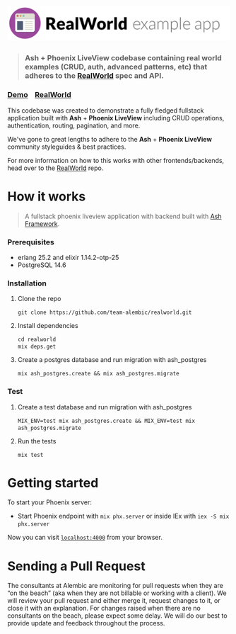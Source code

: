 # ![RealWorld Example App](logo.png)

> ### Ash + Phoenix LiveView codebase containing real world examples (CRUD, auth, advanced patterns, etc) that adheres to the [RealWorld](https://github.com/gothinkster/realworld) spec and API.


### [Demo](https://realworld-ash.fly.dev/)&nbsp;&nbsp;&nbsp;&nbsp;[RealWorld](https://github.com/gothinkster/realworld)


This codebase was created to demonstrate a fully fledged fullstack application built with **Ash** + **Phoenix LiveView** including CRUD operations, authentication, routing, pagination, and more.

We've gone to great lengths to adhere to the **Ash** + **Phoenix LiveView** community styleguides & best practices.

For more information on how to this works with other frontends/backends, head over to the [RealWorld](https://github.com/gothinkster/realworld) repo.


# How it works

> A fullstack phoenix liveview application with backend built with [Ash Framework](https://ash-hq.org/).

### Prerequisites

* erlang 25.2 and elixir 1.14.2-otp-25
* PostgreSQL 14.6

### Installation

1. Clone the repo
   ```
   git clone https://github.com/team-alembic/realworld.git
   ```
2. Install dependencies 
   ```
   cd realworld
   mix deps.get
   ```
3. Create a postgres database and run migration with ash_postgres
   ```
   mix ash_postgres.create && mix ash_postgres.migrate
   ```

### Test
1. Create a test database and run migration with ash_postgres
   ```
   MIX_ENV=test mix ash_postgres.create && MIX_ENV=test mix ash_postgres.migrate
   ```

2. Run the tests
   ```
   mix test
   ```

# Getting started

To start your Phoenix server:

  * Start Phoenix endpoint with `mix phx.server` or inside IEx with `iex -S mix phx.server`

Now you can visit [`localhost:4000`](http://localhost:4000) from your browser.

# Sending a Pull Request
The consultants at Alembic are monitoring for pull requests when they are “on the beach” (aka when they are not billable or working with a client). We will review your pull request and either merge it, request changes to it, or close it with an explanation. For changes raised when there are no consultants on the beach, please expect some delay. We will do our best to provide update and feedback throughout the process.